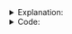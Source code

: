 <details>
  <summary>Explanation: </summary>
<br>

  <a href="https://youtu.be/aAALKHLeexw?si=wDbOfdP-h4NTlU1z"> Source Link </a>

</details>

<details>
  <summary>Code: </summary>


```
const int sz = 1001;
int a[sz], tree[sz], n ;

void build_update(int i, int val){
    while(i<=n){
        //cout << i << " " << val << endl;
        if(i>n) return;
        tree[i] += val ;
        i+=(i&(i*(-1)));
    }
}

ll query(ll n){
    int x = 1 ;
    ll res = 0 ;
    while(n>=x){
        cout << n <<" "<< x <<  endl;
        if(n&x){
            res+=tree[n];
            n = n&(~x);
        }
        x<<=1;
    }
    cout << res << endl;
    return res ;

}

int main() {

    cin >> n ;

    memset(tree,0,sizeof(tree));
    fr(i,1,n+1) {
        cin >> a[i];
        build_update(i,a[i]);
        //fr(j,1,n+1) cout << tree[j] <<" "; cout << endl;
    }

    cout << query(7) << endl;

return 0 ;
}

```


</details>
